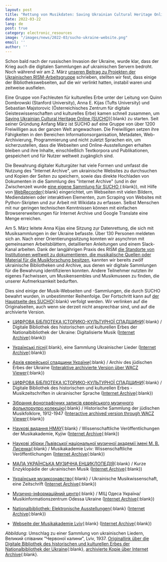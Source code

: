 ```yaml
---
layout: post
title: "Rettung von Musikdaten: Saving Ukrainian Cultural Heritage Online (SUCHO)"
date: 2022-03-22
lang: de
post: true
category: electronic_resources
image: "/images/news/2022-03/sucho-ukraine-website.png"
email: ''
author: ''
---
```


Schon bald nach der russischen Invasion der Ukraine, wurde klar, dass der Krieg auch die digitalen Sammlungen auf ukrainischen Servern bedroht. Noch während wir am 2. März [unseren Beitrag zu Projekten der Ukrainischen RISM-Arbeitsgruppe](/in_the_news/2022/03/02/embedded-in-a-worldwide-network-projects-of-the-ukrainian-rism-working-group.html) schrieben, stellten wir fest, dass einige der Bibliothekswebseiten, auf die wir verlinkt hatten, instabil waren und zeitweise ausfielen.  

Eine Gruppe von Fachleuten für kulturelles Erbe unter der Leitung von Quinn Dombrowski (Stanford University), Anna E. Kijas (Tufts University) und Sebastian Majstorovic (Österreichisches Zentrum für digitale Geisteswissenschaften und kulturelles Erbe) kamen schnell zusammen, um [Saving Ukrainian Cultural Heritage Online (SUCHO)](https://www.sucho.org/){:blank} zu starten.  Seit seiner Gründung Anfang März ist SUCHO auf eine Gruppe von über 1200 Freiwilligen aus der ganzen Welt angewachsen. Die Freiwilligen setzen ihre Fähigkeiten in den Bereichen Informationsorganisation, Metadaten, Web-Archivierung, Programmierung und nicht zuletzt Sprachen ein, um sicherzustellen, dass die Webseiten und Online-Ausstellungen erhalten bleiben und ihre Inhalte, einschließlich Textkorpora und Publikationen, gespeichert und für Nutzer weltweit zugänglich sind.  

Die Bewahrung digitaler Kulturgüter hat viele Formen und umfasst die Nutzung des "Internet Archive", um ukrainische Websites zu durchsuchen und Kopien der Seiten zu speichern, sowie das direkte Hochladen von Dokumenten in die Sammlung des "Internet Archive" (und in der Zwischenzeit wurde [eine eigene Sammlung für SUCHO ](https://archive.org/details/sucho){:blank}), mit Hilfe von [WebRecorder](https://webrecorder.net/){:blank} eingerichtet, um Webseiten mit vielen Bildern, Mediendateien oder interaktiven Elementen, zum Scraping von Websites mit Python-Skripten und zur Arbeit mit Wikidata zu erfassen. Selbst Menschen mit nur geringen technischen Kenntnissen können mit einfachen Browsererweiterungen für Internet Archive und Google Translate eine Menge erreichen.  

Am 5. März leitete Anna Kijas eine Sitzung zur Datenrettung, die sich mit Musiksammlungen in der Ukraine befasste. Über 130 Personen meldeten sich an. Nach einer Orientierungssitzung konnten wir asynchron mit gemeinsamen Arbeitsblättern, detaillierten Anleitungen und einem Slack-Kanal arbeiten. Dank der langjährigen Praxis des RISM [die Standorte von Institutionen weltweit zu dokumentieren, die musikalische Quellen oder Material für die Musikforschung besitzen](/community/sigla.html),  kannten wir bereits zwölf ukrainische Bibliotheken und Archive, aus denen wir digitale Sammlungen für die Bewahrung identifizieren konnten. Andere Teilnehmer nutzten ihr eigenes Fachwissen, um Musikensembles und Musikmuseen zu finden, die unserer Aufmerksamkeit bedurften.   

Dies sind einige der Musik-Webseiten und -Sammlungen, die durch SUCHO bewahrt wurden, in unbestimmter Reihenfolge. Der Fortschritt kann auf [der Hauptseite des SUCHO](https://www.sucho.org/){:blank} verfolgt werden. Wir verlinken auf die Originalseiten, auch wenn sie derzeit nicht ansprechbar sind, und auf die archivierte Version.

- [ЦИФРОВА БІБЛІОТЕКА ІСТОРИКО-КУЛЬТУРНОЇ СПАДЩИНИ](http://irbis-nbuv.gov.ua/cgi-bin/irbis_ir/cgiirbis_64.exe?S21CNR=20&S21REF=10&S21STN=1&C21COM=S&I21DBN=ELIB&P21DBN=ELIB&S21All=%3C.%3ETPD=05%3C.%3E&S21FMT=preitem&S21SRW=dz&S21SRD=UP){:blank} / Digitale Bibliothek des historischen und kulturellen Erbes der Nationalbibliothek der Ukraine: Digitalisierte Musik ([Internet Archive](https://web.archive.org/web/20220318005342/http://irbis-nbuv.gov.ua/cgi-bin/irbis_ir/cgiirbis_64.exe?S21CNR=20&S21REF=10&S21STN=1&C21COM=S&I21DBN=ELIB&P21DBN=ELIB&S21All=%3C.%3ETPD=05%3C.%3E&S21FMT=preitem&S21SRW=dz&S21SRD=UP){:blank})  

- [Українські пісні](https://www.pisni.org.ua){:blank}, eine Sammlung Ukrainischer Lieder ([Internet Archive](https://web.archive.org/web/20220316184127/https://www.pisni.org.ua/){:blank})  

- [Архів єврейської спадщини України](https://judaicacenter.kiev.ua/archive/){:blank} / Archiv des jüdischen Erbes der Ukraine ([Interaktive archivierte Version über WACZ Viewer](https://replayweb.page/?source=https://files.sucho.org/archives/judaicacenter-kiev-ua.wacz#view=pages&url=https://judaicacenter.kiev.ua/archive/){:blank})  

- [ЦИФРОВА БІБЛІОТЕКА ІСТОРИКО-КУЛЬТУРНОЇ СПАДЩИНИ](http://irbis-nbuv.gov.ua/cgi-bin/irbis_ir/cgiirbis_64.exe?S21CNR=&S21STN=1&S21REF=2&C21COM=S&I21DBN=NAV&P21DBN=ELIB&S21All=%3C.%3EID=col0001497%3C.%3E&S21FMT=online_col&S21COLORTERMS=0){:blank} / Digitale Bibliothek des historischen und kulturellen Erbes - Musikzeitschriften in ukrainischer Sprache ([Internet Archive](https://web.archive.org/web/20220122003243/http://irbis-nbuv.gov.ua/cgi-bin/irbis_ir/cgiirbis_64.exe?S21CNR=&S21STN=1&S21REF=2&C21COM=S&I21DBN=NAV&P21DBN=ELIB&S21All=%3C.%3EID=col0001497%3C.%3E&S21FMT=online_col&S21COLORTERMS=0){:blank})

- [Зібрання фонографічних записів єврейського музичного фольклорупро колекцію](https://audio.ipri.kiev.ua/){:blank} / Historische Sammlung der jüdischen Musikfolklore, 1912-1947 ([Interactive archived version through WACZ Viewer](https://replayweb.page/?source=https%3A%2F%2Ffiles.sucho.org%2Farchives%2Faudio-ipri-kiev-ua.wacz){:blank})

- [Наукові видання НМАУ](https://knmau.com.ua/nauka/naukovi-vidannya-nmau/){:blank} / Wissenschaftliche Veröffentlichungen der Musikakademie, Kyjiw ([Internet Archive](https://web.archive.org/web/20220305151119/https://knmau.com.ua/nauka/naukovi-vidannya-nmau/){:blank})  

- [Наукові збірки Львівської національної музичної академії імені М. В. Лисенка](https://lnma.edu.ua/nauka/naukovi-fahovi-vydannya){:blank} / Musikakademie Lviv: Wissenschaftliche Veröffentlichungen ([Internet Archive](https://web.archive.org/web/20220226161938/https://lnma.edu.ua/nauka/naukovi-fahovi-vydannya/){:blank})

- [МАЛА УКРАЇНСЬКА МУЗИЧНА ЕНЦИКЛОПЕДІЯ](http://diasporiana.org.ua/wp-content/uploads/books/2176/file.pdf){:blank} / Kurze Enzyklopädie der ukrainischen Musik ([Internet Archive](https://web.archive.org/web/20190809061656/http://diasporiana.org.ua/wp-content/uploads/books/2176/file.pdf){:blank})                      	

- [Українське музикознавство](http://musicology.com.ua/){:blank} / Ukrainische Musikwissenschaft, eine Zeitschrift ([Internet Archive](https://web.archive.org/web/20220307092831/http://musicology.com.ua/){:blank})

- [Музично-інформаційний центр](http://anm.odessa.ua/mic/mic-main.html){:blank} / МІЦ Одеса Україна/ Musikinformationszentrum Odessa Ukraine ([Internet Archive](https://web.archive.org/web/20210414173217/http://www.anm.odessa.ua/mic/u-mic-cbase.html){:blank})

- [Nationalbibliothek: Elektronische Ausstellungen](http://www.nbuv.gov.ua/exhibitions?field_depart_tid=33){:blank} ([Internet Archive](https://web.archive.org/web/20220318110731/http://www.nbuv.gov.ua/exhibitions?field_depart_tid=33){:blank})

- [Webseite der Musikakademie Lviv](https://lnma.edu.ua/){:blank} ([Internet Archive](https://web.archive.org/web/20220226162231/https://lnma.edu.ua/){:blank})

_Abbildung_: Umschlag zu einer Sammlung von ukrainischen Liedern, Великий співаник "Червоної калини", Lviv, 1937.  [Originallink über die Digitale Bibliothek des historischen und kulturellen Erbes der Nationalbibliothek der Ukraine](http://irbis-nbuv.gov.ua/dlib/item/0002218){:blank}, [archivierte Kopie über Internet Archive](https://archive.org/details/sucho-id-00004892/00004892_01/mode/2up){:blank}.
